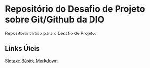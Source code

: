 # Repositório do Desafio de Projeto sobre Git/Github da DIO
Repositório criado para o Desafio de Projeto.

## Links Úteis

[Síntaxe Básica Markdown](https://www.markdownguide.org/basic-syntax/)
